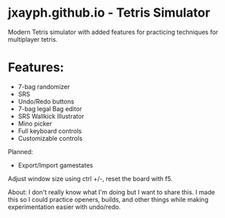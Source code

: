 # jxayph.github.io - Tetris Simulator

Modern Tetris simulator with added features for practicing techniques for multiplayer tetris.

# Features:
 - 7-bag randomizer
 - SRS
 - Undo/Redo buttons
 - 7-bag legal Bag editor
 - SRS Wallkick Illustrator
 - Mino picker
 - Full keyboard controls
 - Customizable controls

Planned:
 - Export/Import gamestates
 
Adjust window size using ctrl +/-, reset the board with f5.

About:
I don't really know what I'm doing but I want to share this.
I made this so I could practice openers, builds, and other things while making experimentation easier with undo/redo.